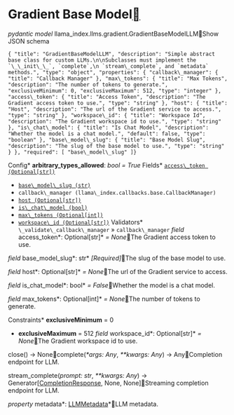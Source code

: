 Gradient Base Model[](#gradient-base-model "Permalink to this heading")
========================================================================

*pydantic model* llama\_index.llms.gradient.GradientBaseModelLLM[](#llama_index.llms.gradient.GradientBaseModelLLM "Permalink to this definition")Show JSON schema
```
{ "title": "GradientBaseModelLLM", "description": "Simple abstract base class for custom LLMs.\n\nSubclasses must implement the `\_\_init\_\_`, `complete`,\n `stream\_complete`, and `metadata` methods.", "type": "object", "properties": { "callback\_manager": { "title": "Callback Manager" }, "max\_tokens": { "title": "Max Tokens", "description": "The number of tokens to generate.", "exclusiveMinimum": 0, "exclusiveMaximum": 512, "type": "integer" }, "access\_token": { "title": "Access Token", "description": "The Gradient access token to use.", "type": "string" }, "host": { "title": "Host", "description": "The url of the Gradient service to access.", "type": "string" }, "workspace\_id": { "title": "Workspace Id", "description": "The Gradient workspace id to use.", "type": "string" }, "is\_chat\_model": { "title": "Is Chat Model", "description": "Whether the model is a chat model.", "default": false, "type": "boolean" }, "base\_model\_slug": { "title": "Base Model Slug", "description": "The slug of the base model to use.", "type": "string" } }, "required": [ "base\_model\_slug" ]}
```


Config* **arbitrary\_types\_allowed**: *bool = True*
Fields* [`access\_token (Optional[str])`](#llama_index.llms.gradient.GradientBaseModelLLM.access_token "llama_index.llms.gradient.GradientBaseModelLLM.access_token")
* [`base\_model\_slug (str)`](#llama_index.llms.gradient.GradientBaseModelLLM.base_model_slug "llama_index.llms.gradient.GradientBaseModelLLM.base_model_slug")
* `callback\_manager (llama\_index.callbacks.base.CallbackManager)`
* [`host (Optional[str])`](#llama_index.llms.gradient.GradientBaseModelLLM.host "llama_index.llms.gradient.GradientBaseModelLLM.host")
* [`is\_chat\_model (bool)`](#llama_index.llms.gradient.GradientBaseModelLLM.is_chat_model "llama_index.llms.gradient.GradientBaseModelLLM.is_chat_model")
* [`max\_tokens (Optional[int])`](#llama_index.llms.gradient.GradientBaseModelLLM.max_tokens "llama_index.llms.gradient.GradientBaseModelLLM.max_tokens")
* [`workspace\_id (Optional[str])`](#llama_index.llms.gradient.GradientBaseModelLLM.workspace_id "llama_index.llms.gradient.GradientBaseModelLLM.workspace_id")
Validators* `\_validate\_callback\_manager` » `callback\_manager`
*field* access\_token*: Optional[str]* *= None*[](#llama_index.llms.gradient.GradientBaseModelLLM.access_token "Permalink to this definition")The Gradient access token to use.

*field* base\_model\_slug*: str* *[Required]*[](#llama_index.llms.gradient.GradientBaseModelLLM.base_model_slug "Permalink to this definition")The slug of the base model to use.

*field* host*: Optional[str]* *= None*[](#llama_index.llms.gradient.GradientBaseModelLLM.host "Permalink to this definition")The url of the Gradient service to access.

*field* is\_chat\_model*: bool* *= False*[](#llama_index.llms.gradient.GradientBaseModelLLM.is_chat_model "Permalink to this definition")Whether the model is a chat model.

*field* max\_tokens*: Optional[int]* *= None*[](#llama_index.llms.gradient.GradientBaseModelLLM.max_tokens "Permalink to this definition")The number of tokens to generate.

Constraints* **exclusiveMinimum** = 0
* **exclusiveMaximum** = 512
*field* workspace\_id*: Optional[str]* *= None*[](#llama_index.llms.gradient.GradientBaseModelLLM.workspace_id "Permalink to this definition")The Gradient workspace id to use.

close() → None[](#llama_index.llms.gradient.GradientBaseModelLLM.close "Permalink to this definition")complete(*\*args: Any*, *\*\*kwargs: Any*) → Any[](#llama_index.llms.gradient.GradientBaseModelLLM.complete "Permalink to this definition")Completion endpoint for LLM.

stream\_complete(*prompt: str*, *\*\*kwargs: Any*) → Generator[[CompletionResponse](../llms.html#llama_index.llms.base.CompletionResponse "llama_index.llms.base.CompletionResponse"), None, None][](#llama_index.llms.gradient.GradientBaseModelLLM.stream_complete "Permalink to this definition")Streaming completion endpoint for LLM.

*property* metadata*: [LLMMetadata](../llms.html#llama_index.llms.base.LLMMetadata "llama_index.llms.base.LLMMetadata")*[](#llama_index.llms.gradient.GradientBaseModelLLM.metadata "Permalink to this definition")LLM metadata.

